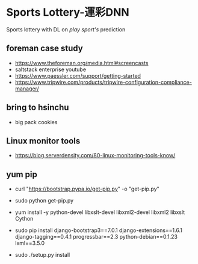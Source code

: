 # Sports Lottery-運彩DNN
Sports lottery with DL on *play sport's* prediction


## foreman case study
- https://www.theforeman.org/media.html#screencasts
- saltstack enterprise youtube
- https://www.paessler.com/support/getting-started
- https://www.tripwire.com/products/tripwire-configuration-compliance-manager/

## bring to hsinchu
- big pack cookies

## Linux monitor tools
- https://blog.serverdensity.com/80-linux-monitoring-tools-know/

## yum pip
- curl "https://bootstrap.pypa.io/get-pip.py" -o "get-pip.py"

* sudo python get-pip.py


* yum install -y python-devel libxslt-devel  libxml2-devel libxml2 libxslt Cython

* sudo pip install django-bootstrap3==7.0.1 django-extensions==1.6.1 django-tagging==0.4.1 progressbar==2.3 python-debian==0.1.23 lxml==3.5.0

* sudo ./setup.py install
